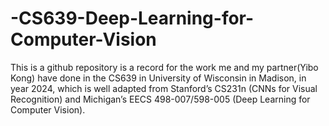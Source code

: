 # -CS639-Deep-Learning-for-Computer-Vision
This is a github repository is a record for the work me and my partner(Yibo Kong) have done in the CS639 in University of Wisconsin in Madison, in year 2024, which is well adapted from Stanford’s CS231n (CNNs for Visual Recognition) and Michigan’s EECS 498-007/598-005 (Deep Learning for Computer Vision).
